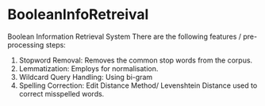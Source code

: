 # BooleanInfoRetreival
Boolean Information Retrieval System 
There are the following features / pre-processing steps:

1. Stopword Removal: Removes the common stop words from the corpus.
2. Lemmatization: Employs for normalisation.
3. Wildcard Query Handling: Using bi-gram 
4. Spelling Correction: Edit Distance Method/ Levenshtein Distance used to correct misspelled words.
